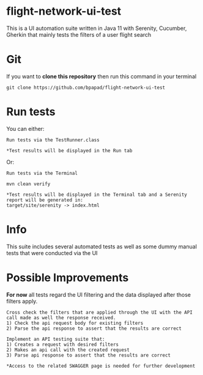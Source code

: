 # flight-network-ui-test
This is a UI automation suite written in Java 11 with Serenity, Cucumber, Gherkin that mainly tests the filters of a user flight search

# Git
If you want to **clone this repository** then run this command in your terminal

````
git clone https://github.com/bpapad/flight-network-ui-test
````

# Run tests
You can either:
````
Run tests via the TestRunner.class

*Test results will be displayed in the Run tab
````
Or:
````
Run tests via the Terminal

mvn clean verify

*Test results will be displayed in the Terminal tab and a Serenity report will be generated in:
target/site/serenity -> index.html
````

# Info
This suite includes several automated tests as well as some dummy manual tests that were conducted via the UI

# Possible Improvements
**For now** all tests regard the UI filtering and the data displayed after those filters apply.
````
Cross check the filters that are applied through the UI with the API call made as well the response received.
1) Check the api request body for existing filters
2) Parse the api response to assert that the results are correct
````
````
Implement an API testing suite that:
1) Creates a request with desired filters
2) Makes an api call with the created request
3) Parse api response to assert that the results are correct

*Access to the related SWAGGER page is needed for further development
````

